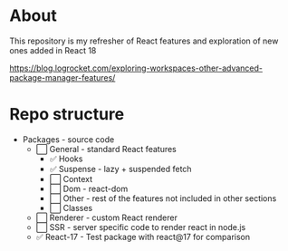 # About

This repository is my refresher of React features and exploration of new ones added in React 18

https://blog.logrocket.com/exploring-workspaces-other-advanced-package-manager-features/

# Repo structure

- Packages - source code
  - ⬜ General - standard React features
    - ✅ Hooks
    - ✅ Suspense - lazy + suspended fetch
    - ⬜ Context
    - ⬜ Dom - react-dom
    - ⬜ Other - rest of the features not included in other sections
    - ⬜ Classes
  - ⬜ Renderer - custom React renderer
  - ⬜ SSR - server specific code to render react in node.js
  - ✅ React-17 - Test package with react@17 for comparison
